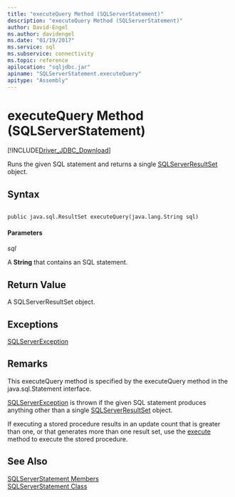 ```yaml
---
title: "executeQuery Method (SQLServerStatement)"
description: "executeQuery Method (SQLServerStatement)"
author: David-Engel
ms.author: davidengel
ms.date: "01/19/2017"
ms.service: sql
ms.subservice: connectivity
ms.topic: reference
apilocation: "sqljdbc.jar"
apiname: "SQLServerStatement.executeQuery"
apitype: "Assembly"
---
```

# executeQuery Method (SQLServerStatement)
[!INCLUDE[Driver_JDBC_Download](../../../includes/driver_jdbc_download.md)]

  Runs the given SQL statement and returns a single [SQLServerResultSet](../../../connect/jdbc/reference/sqlserverresultset-class.md) object.  
  
## Syntax  
  
```  
  
public java.sql.ResultSet executeQuery(java.lang.String sql)  
```  
  
#### Parameters  
 *sql*  
  
 A **String** that contains an SQL statement.  
  
## Return Value  
 A SQLServerResultSet object.  
  
## Exceptions  
 [SQLServerException](../../../connect/jdbc/reference/sqlserverexception-class.md)  
  
## Remarks  
 This executeQuery method is specified by the executeQuery method in the java.sql.Statement interface.  
  
 [SQLServerException](../../../connect/jdbc/reference/sqlserverexception-class.md) is thrown if the given SQL statement produces anything other than a single [SQLServerResultSet](../../../connect/jdbc/reference/sqlserverresultset-class.md) object.  
  
 If executing a stored procedure results in an update count that is greater than one, or that generates more than one result set, use the [execute](../../../connect/jdbc/reference/execute-method-sqlserverstatement.md) method to execute the stored procedure.  
  
## See Also  
 [SQLServerStatement Members](../../../connect/jdbc/reference/sqlserverstatement-members.md)   
 [SQLServerStatement Class](../../../connect/jdbc/reference/sqlserverstatement-class.md)  
  
  
